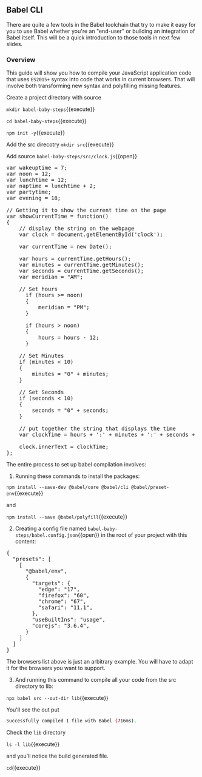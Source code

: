 
## Babel CLI

There are quite a few tools in the Babel toolchain that try to make it easy for you to use Babel whether you're an "end-user" or building an integration of Babel itself. This will be a quick introduction to those tools in next few slides.

### Overview

This guide will show you how to compile your JavaScript application code that uses `ES2015+` syntax into code that works in current browsers. That will involve both transforming new syntax and polyfilling missing features.

Create a project directory with source

`mkdir babel-baby-steps`{{execute}}

`cd babel-baby-steps`{{execute}}

`npm init -y`{{execute}}

Add the src direcotry `mkdir src`{{execute}}

Add source `babel-baby-steps/src/clock.js`{{open}}

<pre class="file" data-filename="babel-baby-steps/src/clock.js" data-target="replace">
var wakeuptime = 7;
var noon = 12;
var lunchtime = 12;
var naptime = lunchtime + 2;
var partytime;
var evening = 18;

// Getting it to show the current time on the page
var showCurrentTime = function()
{
    // display the string on the webpage
    var clock = document.getElementById('clock');
 
    var currentTime = new Date();
 
    var hours = currentTime.getHours();
    var minutes = currentTime.getMinutes();
    var seconds = currentTime.getSeconds();
    var meridian = "AM";
 
    // Set hours
	  if (hours >= noon)
	  {
		  meridian = "PM";
	  }

	  if (hours > noon)
	  {
		  hours = hours - 12;
	  }
 
    // Set Minutes
    if (minutes < 10)
    {
        minutes = "0" + minutes;
    }
 
    // Set Seconds
    if (seconds < 10)
    {
        seconds = "0" + seconds;
    }
 
    // put together the string that displays the time
    var clockTime = hours + ':' + minutes + ':' + seconds + " " + meridian + "!";
 
    clock.innerText = clockTime;
};
</pre>

The entire process to set up babel compilation involves:

1. Running these commands to install the packages:

`npm install --save-dev @babel/core @babel/cli @babel/preset-env`{{execute}}

and

`npm install --save @babel/polyfill`{{execute}}

2. Creating a config file named `babel-baby-steps/babel.config.json`{{open}} in the root of your project with this content:

<pre class="file" data-filename="babel-baby-steps/babel.config.json" data-target="replace">
{
  "presets": [
    [
      "@babel/env",
      {
        "targets": {
          "edge": "17",
          "firefox": "60",
          "chrome": "67",
          "safari": "11.1",
        },
        "useBuiltIns": "usage",
        "corejs": "3.6.4",
      }
    ]
  ]
}
</pre>

The browsers list above is just an arbitrary example. You will have to adapt it for the browsers you want to support.

3. And running this command to compile all your code from the src directory to lib:

`npx babel src --out-dir lib`{{execute}}

You'll see the out put

```bash
Successfully compiled 1 file with Babel (716ms).
```

Check the `lib` directory

`ls -l lib`{{execute}}

and you'll notice the build generated file.

`cd`{{execute}}
